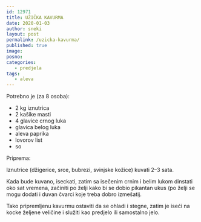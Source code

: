 ```yaml
---
id: 12971
title: UŽIČKA KAVURMA
date: 2020-01-03
author: sneki
layout: post
permalink: /uzicka-kavurma/
published: true
image: 
posno: 
categories:
   - predjela
tags:
   - aleva
---
```

Potrebno je (za 8 osoba):

* 2 kg iznutrica
* 2 kašike masti
* 4 glavice crnog luka
* glavica belog luka
* aleva paprika
* lovorov list
* so

Priprema:

Iznutrice (džigerice, srce, bubrezi, svinjske
kožice) kuvati 2–3 sata. 

Kada bude kuvano, iseckati, zatim sa isečenim crnim i belim lukom dinstati oko
sat vremena, začiniti po želji kako bi se dobio pikantan ukus (po želji se mogu dodati i duvan čvarci koje treba dobro izmešatij. 

Tako pripremljenu kavurmu ostaviti da se ohladi i stegne, zatim je iseći na kocke željene veličine i služiti kao predjelo ili samostalno jelo.

  

